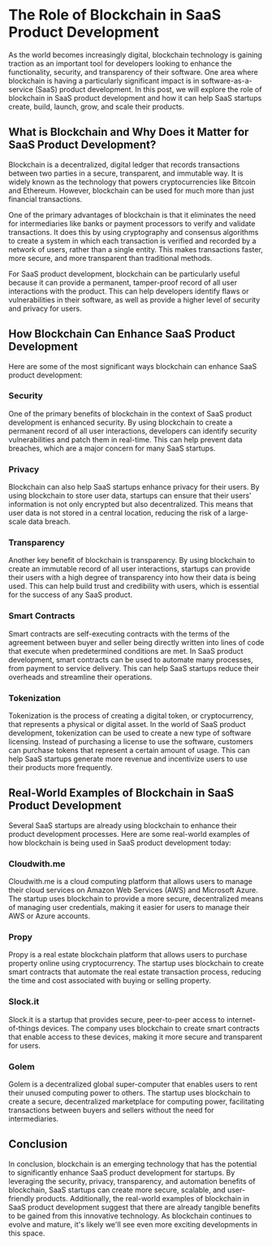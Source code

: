 # The Role of Blockchain in SaaS Product Development

As the world becomes increasingly digital, blockchain technology is gaining traction as an important tool for developers looking to enhance the functionality, security, and transparency of their software. One area where blockchain is having a particularly significant impact is in software-as-a-service (SaaS) product development. In this post, we will explore the role of blockchain in SaaS product development and how it can help SaaS startups create, build, launch, grow, and scale their products.

## What is Blockchain and Why Does it Matter for SaaS Product Development?

Blockchain is a decentralized, digital ledger that records transactions between two parties in a secure, transparent, and immutable way. It is widely known as the technology that powers cryptocurrencies like Bitcoin and Ethereum. However, blockchain can be used for much more than just financial transactions.

One of the primary advantages of blockchain is that it eliminates the need for intermediaries like banks or payment processors to verify and validate transactions. It does this by using cryptography and consensus algorithms to create a system in which each transaction is verified and recorded by a network of users, rather than a single entity. This makes transactions faster, more secure, and more transparent than traditional methods.

For SaaS product development, blockchain can be particularly useful because it can provide a permanent, tamper-proof record of all user interactions with the product. This can help developers identify flaws or vulnerabilities in their software, as well as provide a higher level of security and privacy for users.

## How Blockchain Can Enhance SaaS Product Development 

Here are some of the most significant ways blockchain can enhance SaaS product development:

### Security

One of the primary benefits of blockchain in the context of SaaS product development is enhanced security. By using blockchain to create a permanent record of all user interactions, developers can identify security vulnerabilities and patch them in real-time. This can help prevent data breaches, which are a major concern for many SaaS startups.

### Privacy

Blockchain can also help SaaS startups enhance privacy for their users. By using blockchain to store user data, startups can ensure that their users' information is not only encrypted but also decentralized. This means that user data is not stored in a central location, reducing the risk of a large-scale data breach.

### Transparency

Another key benefit of blockchain is transparency. By using blockchain to create an immutable record of all user interactions, startups can provide their users with a high degree of transparency into how their data is being used. This can help build trust and credibility with users, which is essential for the success of any SaaS product.

### Smart Contracts

Smart contracts are self-executing contracts with the terms of the agreement between buyer and seller being directly written into lines of code that execute when predetermined conditions are met. In SaaS product development, smart contracts can be used to automate many processes, from payment to service delivery. This can help SaaS startups reduce their overheads and streamline their operations.

### Tokenization

Tokenization is the process of creating a digital token, or cryptocurrency, that represents a physical or digital asset. In the world of SaaS product development, tokenization can be used to create a new type of software licensing. Instead of purchasing a license to use the software, customers can purchase tokens that represent a certain amount of usage. This can help SaaS startups generate more revenue and incentivize users to use their products more frequently.

## Real-World Examples of Blockchain in SaaS Product Development

Several SaaS startups are already using blockchain to enhance their product development processes. Here are some real-world examples of how blockchain is being used in SaaS product development today:

### Cloudwith.me 

Cloudwith.me is a cloud computing platform that allows users to manage their cloud services on Amazon Web Services (AWS) and Microsoft Azure. The startup uses blockchain to provide a more secure, decentralized means of managing user credentials, making it easier for users to manage their AWS or Azure accounts.

### Propy 

Propy is a real estate blockchain platform that allows users to purchase property online using cryptocurrency. The startup uses blockchain to create smart contracts that automate the real estate transaction process, reducing the time and cost associated with buying or selling property.

### Slock.it 

Slock.it is a startup that provides secure, peer-to-peer access to internet-of-things devices. The company uses blockchain to create smart contracts that enable access to these devices, making it more secure and transparent for users.

### Golem 

Golem is a decentralized global super-computer that enables users to rent their unused computing power to others. The startup uses blockchain to create a secure, decentralized marketplace for computing power, facilitating transactions between buyers and sellers without the need for intermediaries.

## Conclusion

In conclusion, blockchain is an emerging technology that has the potential to significantly enhance SaaS product development for startups. By leveraging the security, privacy, transparency, and automation benefits of blockchain, SaaS startups can create more secure, scalable, and user-friendly products. Additionally, the real-world examples of blockchain in SaaS product development suggest that there are already tangible benefits to be gained from this innovative technology. As blockchain continues to evolve and mature, it's likely we'll see even more exciting developments in this space.